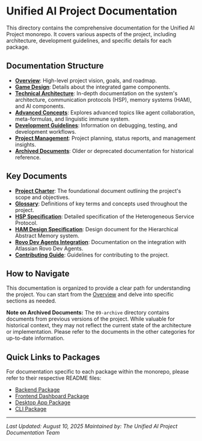 # Unified AI Project Documentation

This directory contains the comprehensive documentation for the Unified AI Project monorepo. It covers various aspects of the project, including architecture, development guidelines, and specific details for each package.

## Documentation Structure

- **[Overview](00-overview/README.md)**: High-level project vision, goals, and roadmap.
- **[Game Design](02-game-design/README.md)**: Details about the integrated game components.
- **[Technical Architecture](03-technical-architecture/README.md)**: In-depth documentation on the system's architecture, communication protocols (HSP), memory systems (HAM), and AI components.
- **[Advanced Concepts](04-advanced-concepts/README.md)**: Explores advanced topics like agent collaboration, meta-formulas, and linguistic immune system.
- **[Development Guidelines](05-development/debugging/execution-monitor.md)**: Information on debugging, testing, and development workflows.
- **[Project Management](06-project-management/planning/content-organization.md)**: Project planning, status reports, and management insights.
- **[Archived Documents](09-archive/README.md)**: Older or deprecated documentation for historical reference.

## Key Documents

- **[Project Charter](00-overview/PROJECT_CHARTER.md)**: The foundational document outlining the project's scope and objectives.
- **[Glossary](00-overview/GLOSSARY.md)**: Definitions of key terms and concepts used throughout the project.
- **[HSP Specification](03-technical-architecture/communication/hsp-specification/01-overview-and-concepts.md)**: Detailed specification of the Heterogeneous Service Protocol.
- **[HAM Design Specification](03-technical-architecture/memory-systems/ham-design.md)**: Design document for the Hierarchical Abstract Memory system.
- **[Rovo Dev Agents Integration](03-technical-architecture/integrations/rovo-dev-agents.md)**: Documentation on the integration with Atlassian Rovo Dev Agents.
- **[Contributing Guide](CONTRIBUTING.md)**: Guidelines for contributing to the project.

## How to Navigate

This documentation is organized to provide a clear path for understanding the project. You can start from the [Overview](00-overview/README.md) and delve into specific sections as needed.

**Note on Archived Documents:** The `09-archive` directory contains documents from previous versions of the project. While valuable for historical context, they may not reflect the current state of the architecture or implementation. Please refer to the documents in the other categories for up-to-date information.

## Quick Links to Packages

For documentation specific to each package within the monorepo, please refer to their respective README files:

- [Backend Package](apps/backend/README.md)
- [Frontend Dashboard Package](apps/frontend-dashboard/README.md)
- [Desktop App Package](apps/desktop-app/README.md)
- [CLI Package](packages/cli/README.md)

---

_Last Updated: August 10, 2025_
_Maintained by: The Unified AI Project Documentation Team_

